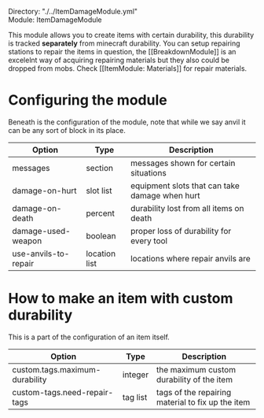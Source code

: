 Directory: "./../ItemDamageModule.yml"  
Module: ItemDamageModule

This module allows you to create items with certain durability, this durability is tracked **separately** from minecraft durability. You can setup repairing stations to repair the items in question, the [[BreakdownModule]] is an excelelnt way of acquiring repairing materials but they also could be dropped from mobs. Check [[ItemModule: Materials]] for repair materials.

# Configuring the module

Beneath is the configuration of the module, note that while we say anvil it can be any sort of block in its place.

| Option | Type | Description |
|-|-|-|
| messages | section | messages shown for certain situations |
| damage-on-hurt | slot list | equipment slots that can take damage when hurt |
| damage-on-death | percent | durability lost from all items on death |
| damage-used-weapon | boolean | proper loss of durability for every tool |
| use-anvils-to-repair | location list | locations where repair anvils are |

# How to make an item with custom durability

This is a part of the configuration of an item itself.

| Option | Type | Description |
|-|-|-|
| custom.tags.maximum-durability | integer | the maximum custom durability of the item |
| custom-tags.need-repair-tags | tag list | tags of the repairing material to fix up the item |

